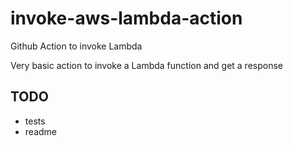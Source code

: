 # invoke-aws-lambda-action
Github Action to invoke Lambda

Very basic action to invoke a Lambda function and get a response

## TODO
* tests
* readme
